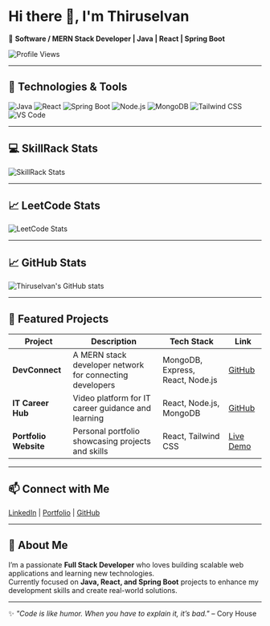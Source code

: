 # Hi there 👋, I'm Thiruselvan  

🚀 **Software / MERN Stack Developer | Java | React | Spring Boot**  

![Profile Views](https://komarev.com/ghpvc/?username=Thiruselvan123&color=green&style=for-the-badge)


---

## 🔧 Technologies & Tools
![Java](https://img.shields.io/badge/Code-Java-blue?logo=java)
![React](https://img.shields.io/badge/Frontend-React-blue?logo=react)
![Spring Boot](https://img.shields.io/badge/Backend-SpringBoot-green?logo=springboot)
![Node.js](https://img.shields.io/badge/Backend-Node.js-brightgreen?logo=node.js)
![MongoDB](https://img.shields.io/badge/Database-MongoDB-green?logo=mongodb)
![Tailwind CSS](https://img.shields.io/badge/CSS-Tailwind-blue?logo=tailwindcss)
![VS Code](https://img.shields.io/badge/IDE-VS%20Code-blue?logo=visual-studio-code)

---

## 💻 SkillRack Stats
![SkillRack Stats](https://i.postimg.cc/7hpVV5YX/Screenshot-2025-08-26-024826.png)


---

## 📈 LeetCode Stats
![LeetCode Stats](https://leetcard.jacoblin.cool/Thiruselvan123?theme=dark&font=Source%20Code%20Pro&ext=activity)


---

## 📈 GitHub Stats
![Thiruselvan's GitHub stats](https://github-readme-stats.vercel.app/api?username=thiruselvan8031&show_icons=true&theme=radical)

---

## 🌟 Featured Projects
| Project | Description | Tech Stack | Link |
|---------|-------------|------------|------|
| **DevConnect** | A MERN stack developer network for connecting developers | MongoDB, Express, React, Node.js | [GitHub](https://github.com/Thiruselvan123/devconnect) |
| **IT Career Hub** | Video platform for IT career guidance and learning | React, Node.js, MongoDB | [GitHub](https://github.com/Thiruselvan123/it-career-hub) |
| **Portfolio Website** | Personal portfolio showcasing projects and skills | React, Tailwind CSS | [Live Demo](https://thiruselvan.netlify.app/) |

---

## 📫 Connect with Me
[LinkedIn](https://www.linkedin.com/in/thiruselvan-e) | [Portfolio](https://thiruselvan.netlify.app/) | [GitHub](https://github.com/Thiruselvan123)  
 
---

## 💬 About Me
I’m a passionate **Full Stack Developer** who loves building scalable web applications and learning new technologies.  
Currently focused on **Java, React, and Spring Boot** projects to enhance my development skills and create real-world solutions.  

---

✨ _"Code is like humor. When you have to explain it, it’s bad."_ – Cory House
